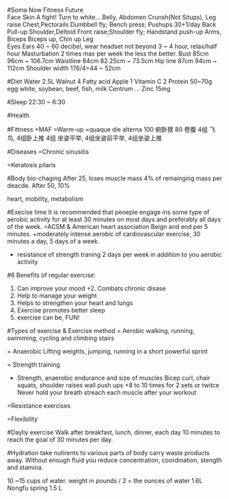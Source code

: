 #Soma					Now												Fitness							Future						
Face
Skin
						A fight! Turn to white...
Belly, Abdomen			Crunsh(Not Situps), Leg raise
Chest,Pectorails		Dumbbell fly; Bench press; Pushups 30+1/day	
Back					Pull-up
Shoulder,Deltoid		Front raise;Shoulder fly; Handstand push-up
Arms, Biceps			Biceps up, Chin up
Leg											 
Eyes
Ears					40 ~ 60 decibel, wear headset not beyond 3 ~ 4 
						hour, relax/half hour 
Masturbation			2 times max per week the less the better.
Bust					85cm																			96cm ~ 106.7cm
Waistline				84cm																			82.25cm ~ 73.5cm
Hip line				87cm																			94cm ~ 112cm
Shoulder width																							176/4=44 ~ 52cm



#Diet
Water					2.5L
Walnut					4		Fatty acid
Apple					1		Vitamin C								2
Protein					50~70g egg white, soybean, beef, fish, milk
Centrum					...
Zinc					15mg

#Sleep
22:30 ~ 6:30

#Health

#Fittness
+MAF
=Warm-up
=quaque die alterna 
100 俯卧撑
80 卷腹
4组 飞鸟, 4组卧上推
4组 坐姿平举, 4组坐姿前平举, 4组坐姿上推


#Diseases
=Chronic sinusitis

=Keratosis pilaris




#Body bio-chaging
After 25, loses muscle mass 4% of remainging mass 
per deacde.
After 50, 10%

heart, mobility, metabolism

#Execise time
It is recommended that peoeple engage ins some type
of aerobic activity for at least 30 minutes on most
days and preferably all days of the week.
=ACSM & American heart association 
Beign and end per 5 minutes.
+moderately intense aerobic of cardiovascular exercise,
30 minutes a day, 5 days of a week.

+ resistance of strength traning 2 days per week in addition
to you aerobic activity


#6 Benefits of regular exercise:
1. Can improve your mood
+2. Combats chronic disase
3. Help to manage your weight
4. Helps to strengthen your heart and lungs
5. Exercise promotes better sleep
6. exercise can be, FUN!

#Types of exercise & Exercise method
= Aerobic
walking, running, swimming, cycling and climbing stairs

= Anaerobic
Lifting weights, jumping, running in a short powerful sprint

= Strength training
+ Strength, anaerobic endurance and size of muscles
Bicep curl, chair squats, shoulder raises wall push ups
+8 to 10 times for 2 sets or twitce
Never hold your breath
streach each muscle after your workout


=Resistance exercises

=Flexibility


#Dayliy exercise
Walk after breakfast, lunch, dinner, each day 10 minutes
to reach the goal of 30 minutes per day.

#Hydration
take nutirents to various parts of body
carry waste products away.
Without enough fluid you reduce concentration,
coordination, stength and stamina.

10 ~15 cups of water.
weight in pounds / 2 = the ounces of water 
1.6L
Nongfu spring 1.5 L

